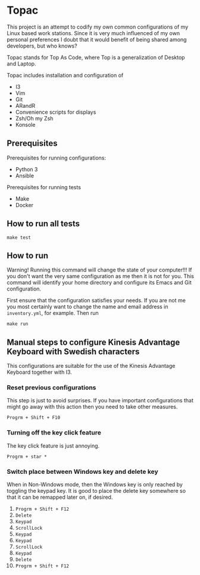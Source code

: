 # Topac

This project is an attempt to codify my own common configurations of
my Linux based work stations. Since it is very much influenced of my
own personal preferences I doubt that it would benefit of being shared
among developers, but who knows?

Topac stands for Top As Code, where Top is a
generalization of Desktop and Laptop.

Topac includes installation and configuration of

* I3
* Vim
* Git
* ARandR
* Convenience scripts for displays
* Zsh/Oh my Zsh
* Konsole

## Prerequisites

Prerequisites for running configurations:

* Python 3
* Ansible

Prerequisites for running tests

* Make
* Docker

## How to run all tests

    make test

## How to run

Warning! Running this command will change the state of your
computer!!! If you don't want the very same configuration as me then
it is not for you. This command will identify your home directory and
configure its Emacs and Git configuration.

First ensure that the configuration satisfies your needs. If you are not me
you most certainly want to change the name and email address in `inventory.yml`,
for example. Then run

    make run

## Manual steps to configure Kinesis Advantage Keyboard with Swedish characters

This configurations are suitable for the use of the Kinesis Advantage Keyboard
together with I3.

### Reset previous configurations

This step is just to avoid surprises. If you have important configurations that
might go away with this action then you need to take other measures.

`Progrm + Shift + F10`

### Turning off the key click feature

The key click feature is just annoying.

`Progrm + star *`

### Switch place between Windows key and delete key

When in Non-Windows mode, then the Windows key is only reached by toggling the
keypad key. It is good to place the delete key somewhere so that it can be
remapped later on, if desired.

1. `Progrm + Shift + F12`
1. `Delete`
1. `Keypad`
1. `ScrollLock`
1. `Keypad`
1. `Keypad`
1. `ScrollLock`
1. `Keypad`
1. `Delete`
1. `Progrm + Shift + F12`
